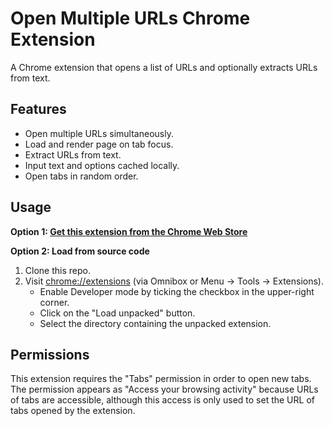 # Open Multiple URLs Chrome Extension

A Chrome extension that opens a list of URLs and optionally extracts URLs from text.

## Features

- Open multiple URLs simultaneously.
- Load and render page on tab focus.
- Extract URLs from text.
- Input text and options cached locally.
- Open tabs in random order.

## Usage

**Option 1: [Get this extension from the Chrome Web Store](https://chrome.google.com/webstore/detail/open-multiple-urls/oifijhaokejakekmnjmphonojcfkpbbh?hl=de)**

**Option 2: Load from source code**

1. Clone this repo.
2. Visit [chrome://extensions](chrome://extensions) (via Omnibox or Menu -> Tools -> Extensions).
    - Enable Developer mode by ticking the checkbox in the upper-right corner.
    - Click on the "Load unpacked" button.
    - Select the directory containing the unpacked extension.

## Permissions

This extension requires the "Tabs" permission in order to open new tabs. The permission appears as "Access your browsing activity" because URLs of tabs are accessible, although this access is only used to set the URL of tabs opened by the extension.
